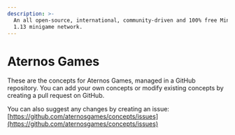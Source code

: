 ```yaml
---
description: >-
  An all open-source, international, community-driven and 100% free Minecraft
  1.13 minigame network.
---
```


# Aternos Games

These are the concepts for Aternos Games, managed in a GitHub repository. You can add your own concepts or modify existing concepts by creating a pull request on GitHub.

You can also suggest any changes by creating an issue: [https://github.com/aternosgames/concepts/issues](https://github.com/aternosgames/concepts/issues)


